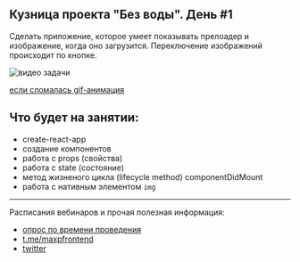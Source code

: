 ## Кузница проекта "Без воды". День #1

Сделать приложение, которое умеет показывать прелоадер и изображение, когда оно загрузится. Переключение изображений происходит по кнопке.

![видео задачи](https://j.gifs.com/APoW1B.gif)

[если сломалась gif-анимация](https://www.youtube.com/watch?v=zxpp8IwqsOo)

## Что будет на занятии:

+ create-react-app
+ создание компонентов
+ работа с props (свойства)
+ работа с state (состояние)
+ метод жизненого цикла (lifecycle method) componentDidMount
+ работа с нативным элементом `img`

---

Расписания вебинаров и прочая полезная информация:

+ [опрос по времени проведения](https://goo.gl/forms/xkCYSdSOTttjiABr2)
+ [t.me/maxpfrontend](https://t.me/maxpfrontend)
+ [twitter](https://twitter.com/MaxPatsiansky)